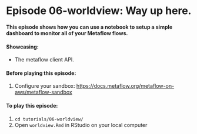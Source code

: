 # Episode 06-worldview: Way up here.

**This episode shows how you can use a notebook to setup a simple dashboard to
monitor all of your Metaflow flows.**

#### Showcasing:
- The metaflow client API.

#### Before playing this episode:
1. Configure your sandbox: https://docs.metaflow.org/metaflow-on-aws/metaflow-sandbox

#### To play this episode:
1. ```cd tutorials/06-worldview/```
2. Open ```worldview.Rmd``` in RStudio on your local computer 
